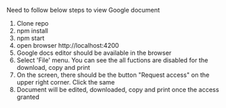 Need to follow below steps to view Google document

1. Clone repo
2. npm install
3. npm start
4. open browser http://localhost:4200
5. Google docs editor should be available in the browser
6. Select 'File' menu. You can see the all fuctions are disabled for the download, copy and print
7. On the screen, there should be the button "Request access" on the upper right corner. Click the same
8. Document will be edited, downloaded, copy and print once the access granted
